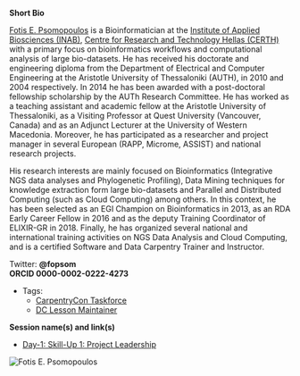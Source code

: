 **Short Bio**

[Fotis E. Psomopoulos](https://fpsom.github.io) is a Bioinformatician at the [Institute of Applied Biosciences (INAB)](http://www2.inab.certh.gr/), [Centre for Research and Technology Hellas (CERTH)](https://www.certh.gr) with a primary focus on bioinformatics workflows and computational analysis of large bio-datasets. He has received his doctorate and engineering diploma from the Department of Electrical and Computer Engineering at the Aristotle University of Thessaloniki (AUTH), in 2010 and 2004 respectively. In 2014 he has been awarded with a post-doctoral fellowship scholarship by the AUTh Research Committee. He has worked as a teaching assistant and academic fellow at the Aristotle University of Thessaloniki, as a Visiting Professor at Quest University (Vancouver, Canada) and as an Adjunct Lecturer at the University of Western Macedonia. Moreover, he has participated as a researcher and project manager in several European (RAPP, Microme, ASSIST) and national research projects.

His research interests are mainly focused on Bioinformatics (Integrative NGS data analyses and Phylogenetic Profiling), Data Mining techniques for knowledge extraction form large bio-datasets and Parallel and Distributed Computing (such as Cloud Computing) among others. In this context, he has been selected as an EGI Champion on Bioinformatics in 2013, as an RDA Early Career Fellow in 2016 and as the deputy Training Coordinator of ELIXIR-GR in 2018. Finally, he has organized several national and international training activities on NGS Data Analysis and Cloud Computing, and is a certified Software and Data Carpentry Trainer and Instructor.

Twitter: **@fopsom**</br>
**ORCID 0000-0002-0222-4273**

- Tags:
  - [CarpentryCon Taskforce](https://github.com/carpentries/carpentrycon/blob/master/ShortBio/TaskForce/FotisPsomopoulos-bio.md)
  - [DC Lesson Maintainer](http://www.datacarpentry.org/lessons/)

**Session name(s) and link(s)**

- [Day-1: Skill-Up 1: Project Leadership](https://github.com/carpentries/carpentrycon/tree/master/Sessions/2018-05-30/01-Skill-Up-1-Project-Leadership)

![Fotis E. Psomopoulos](https://fpsom.github.io/images/fpsom.jpg)
